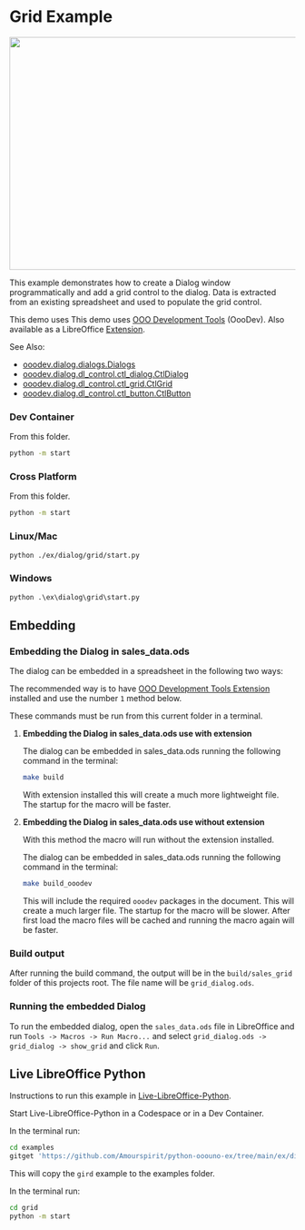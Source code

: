 # Grid Example

<p align="center">
<img src="https://user-images.githubusercontent.com/4193389/283202594-d22eaa6e-7c27-470e-9c61-f1c94952b903.png" width="662" height="410">
</p>

This example demonstrates how to create a Dialog window programmatically and add a grid control
to the dialog. Data is extracted from an existing spreadsheet and used to populate the grid control.

This demo uses This demo uses [OOO Development Tools] (OooDev).
Also available as a LibreOffice [Extension](https://extensions.libreoffice.org/en/extensions/show/41700).

See Also:

- [ooodev.dialog.dialogs.Dialogs](https://python-ooo-dev-tools.readthedocs.io/en/latest/src/dialog/dialogs.html)
- [ooodev.dialog.dl_control.ctl_dialog.CtlDialog](https://python-ooo-dev-tools.readthedocs.io/en/latest/src/dialog/dl_control/ctl_dialog.html)
- [ooodev.dialog.dl_control.ctl_grid.CtlGrid](https://python-ooo-dev-tools.readthedocs.io/en/latest/src/dialog/dl_control/ctl_grid.html)
- [ooodev.dialog.dl_control.ctl_button.CtlButton](https://python-ooo-dev-tools.readthedocs.io/en/latest/src/dialog/dl_control/ctl_button.html)

### Dev Container

From this folder.

```sh
python -m start
```

### Cross Platform

From this folder.

```sh
python -m start
```

### Linux/Mac

```sh
python ./ex/dialog/grid/start.py
```

### Windows

```ps
python .\ex\dialog\grid\start.py
```

## Embedding

### Embedding the Dialog in sales_data.ods

The dialog can be embedded in a spreadsheet in the following two ways:

The recommended way is to have [OOO Development Tools Extension] installed and use the number `1` method below.

These commands must be run from this current folder in a terminal.

1. **Embedding the Dialog in sales_data.ods use with extension**

   The dialog can be embedded in sales_data.ods running the following command in the terminal:

   ```sh
   make build
   ```

   With extension installed this will create a much more lightweight file. The startup for the macro will be faster.

2. **Embedding the Dialog in sales_data.ods use without extension**

    With this method the macro will run without the extension installed.

   The dialog can be embedded in sales_data.ods running the following command in the terminal:

   ```sh
   make build_ooodev
   ```

    This will include the required `ooodev` packages in the document. This will create a much larger file. The startup for the macro will be slower. After first load the macro files will be cached and running the macro again will be faster.

### Build output

After running the build command, the output will be in the `build/sales_grid` folder of this projects root.
The file name will be `grid_dialog.ods`.

### Running the embedded Dialog

To run the embedded dialog, open the `sales_data.ods` file in LibreOffice and run
`Tools -> Macros -> Run Macro...` and select `grid_dialog.ods -> grid_dialog -> show_grid` and click `Run`.


## Live LibreOffice Python

Instructions to run this example in [Live-LibreOffice-Python](https://github.com/Amourspirit/live-libreoffice-python).

Start Live-LibreOffice-Python in a Codespace or in a Dev Container.

In the terminal run:

```bash
cd examples
gitget 'https://github.com/Amourspirit/python-ooouno-ex/tree/main/ex/dialog/grid'
```

This will copy the `gird` example to the examples folder.

In the terminal run:

```bash
cd grid
python -m start
```

[OOO Development Tools]: https://python-ooo-dev-tools.readthedocs.io/en/latest/
[OOO Development Tools Extension]: https://extensions.libreoffice.org/en/extensions/show/41700
